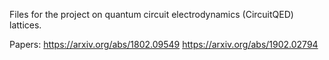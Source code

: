 Files for the project on quantum circuit electrodynamics (CircuitQED) lattices. 

Papers: https://arxiv.org/abs/1802.09549
https://arxiv.org/abs/1902.02794
